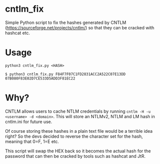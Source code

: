 # cntlm_fix
Simple Python script to fix the hashes generated by CNTLM (https://sourceforge.net/projects/cntlm/) so that they can be cracked with hashcat etc.

# Usage

``python3 cntlm_fix.py <HASH>``

```
$ python3 cntlm_fix.py F84F7F07C1FD2831ACC2A522C07E13DD
07B080F83E02D7CE533D5ADD3F81EC22
```

# Why?

CNTLM allows users to cache NTLM credentials by running ``cntlm -H -u <username> -d <domain>``.
This will store an NTLMv2, NTLM and LM hash in cntlm.ini for future use.

Of course storing these hashes in a plain text file would be a terrible idea right? So the devs decided to reverse the character set for the hash, meaning that 0=F, 1=E etc. 

This script will swap the HEX back so it becomes the actual hash for the password that can then be cracked by tools such as hashcat and JtR.
